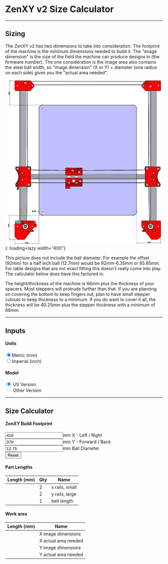 <script src="https://code.jquery.com/jquery-1.9.1.min.js"></script>

# ZenXY v2 Size Calculator
----

## Sizing

The ZenXY v2 has two dimensions to take into consideration. The footprint of the machine is the
minimum dimensions needed to build it. The "image dimension" is the size of the field the machine can
produce designs in (the firmware number). The one consideration is the image area also contains the steel ball width, so
"image dimension" (X or Y) + diameter (one radius on each side) gives you the "actual area needed".

![!ZenXY v2 Working area](../img/old/2021/03/Working-area.jpg){: loading=lazy width="400"}

This picture does not include the ball diameter. For example the offset (92mm) for a half inch ball
(12.7mm) would be 92mm-6.35mm or 85.65mm. For table designs that are not exact fitting this doesn't
really come into play. The calculator below does have this factored in.

The height/thickness of the machine is 66mm plus the thickness of your spacers. Most steppers will protrude
further than that. If you are planning on covering the bottom to keep fingers out, plan to have
small stepper cutouts to keep thickness to a minimum. If you do want to cover it all, the thickness
will be 40.25mm plus the stepper thickness with a minimum of 66mm.


----
## Inputs

#### Units
<input type="radio" onchange="to_mm()" name="units" value="mm" checked>Metric (mm)<br/>
<input type="radio" onchange="to_inch()" name="units" value="inches">Imperial (inch)<br/>

#### Model
<input type="radio" onchange="from_working()" name="model" value="us_version" checked> US Version<br/>
<input type="radio" onchange="from_working()" name="model" value="other_version" disabled> Other Version<br/>

----

## Size Calculator

#### ZenXY Build Footprint
<!-- These "value"s are going to be overwritten by the reset_work() function below. -->
<input class="calc" type="number" onchange="from_working()" name="xfootprint" value="410" size="8"><span class="units">mm</span> X - Left / Right<br/>
<input class="calc" type="number" onchange="from_working()" name="yfootprint" value="370" size="8"><span class="units">mm</span> Y - Forward / Back<br/>
<input class="calc" type="number" onchange="from_working()" name="balldiameter" value="12.75" size="4"><span class="units">mm</span> Ball Diameter<br/>
<button class="reset" onclick="reset_work()">Reset</button>

#### Part Lengths
|Length (<span class="units">mm</span>)| Qty | Name |
|--------------------------------------|-----|------|
|<span name="xrails"></span>|2|x rails, small|
|<span name="yrails"></span>|2|y rails, large|
|<span name="belt"  ></span>|1|belt length|


#### Work area
|Length (<span class="units">mm</span>)| Name |
|--------------------------------------|------|
|<span name="xarea"></span>|X image dimensions|
|<span name="xballarea"></span>|X actual area needed|
|<span name="yarea"></span>|Y image dimensions|
|<span name="yballarea"></span>|Y actual area needed|


<script>

function get_unit_convert() {
  // Get the currently chosen units.
  var units = $("input[name=units]:checked").val();

  // Get the multiplier.
  var unit_convert = 1.0;
  if (units == "mm") {
    // We have mm selected.
    unit_convert = 1.0;
  } else if (units == "inches") {
    // We have inches selected.
    unit_convert = 1.0/25.4;
  }
  else {
    alert("internal error: unrecognized units " + units);
  }
  return unit_convert;
}

function get_offsets() {

  const unit_convert = get_unit_convert();

  var us_version = {};
  us_version.xrail_offset = 96 * unit_convert;
  us_version.yrail_offset = 92.5 * unit_convert;
  us_version.xwork_offset = 184 * unit_convert;
  us_version.ywork_offset = 184 * unit_convert;
  us_version.extra_belt = 200 * unit_convert;

  var other_version = {};
  // TODO These are not correct.
  other_version.xrail_offset = 96 * unit_convert;
  other_version.yrail_offset = 92.5 * unit_convert;
  other_version.xwork_offset = 184 * unit_convert;
  other_version.ywork_offset = 184 * unit_convert;
  other_version.extra_belt = 200 * unit_convert;

  var model = $("input[name=model]:checked").val();
  if (model == "us_version") {
    return us_version;
  }
  else if (model == "other_version") {
    return other_version;
  }
  else {
    alert("internal error: unrecognized model " + model);
  }
}

function to_mm() {
  // Find all the labels and change them to mm
  $(".units").text("mm");

  // Set the step attributes (you can also set other attributes here, like min, max, whatever)
  $("input[name=xfootprint]").attr({ "step": 10.0 });
  $("input[name=yfootprint]").attr({ "step": 10.0 });
  $("input[name=balldiameter]").attr({ "step": 0.25 });

  // Get the current values.
  var xfootprint = parseFloat($("input[name=xfootprint]").val());
  var yfootprint = parseFloat($("input[name=yfootprint]").val());
  var balldiameter = parseFloat($("input[name=balldiameter]").val());

  // Change the units.
  // This Math.round(... * 10.0) / 10.0 is to round to the step.
  $("input[name=xfootprint]").val(Math.round(xfootprint * 25.4 * 0.1) / 0.1);
  $("input[name=yfootprint]").val(Math.round(xfootprint * 25.4 * 0.1) / 0.1);
  $("input[name=balldiameter]").val(Math.round(balldiameter * 25.4 * 0.1) / 0.1);

  // Recalculate the rest of the page.
  from_working();
}

function to_inch() {
  // Find all the labels and change them to inches
  $(".units").text("inches");

  // Set the step attributes (you can also set other attributes here, like min, max, whatever)
  $("input[name=xfootprint]").attr({ "step": 0.25 });
  $("input[name=yfootprint]").attr({ "step": 0.25 });
  $("input[name=balldiameter]").attr({ "step": 0.125 });

  // Get the current values.
  var xfootprint = parseFloat($("input[name=xfootprint]").val());
  var yfootprint = parseFloat($("input[name=yfootprint]").val());
  var balldiameter = parseFloat($("input[name=balldiameter]").val());

  // Change the units.
  $("input[name=xfootprint]").val(clip(xfootprint / 25.4));
  $("input[name=yfootprint]").val(clip(yfootprint / 25.4));
  $("input[name=balldiameter]").val(clip(balldiameter / 25.4));

  // Recalculate the rest of the page.
  from_working();
}

function clip(value) {
  return Math.round(value * 4) / 4; // Round to 0.25
}

function reset_work() {
  const unit_convert = get_unit_convert();
  $("input[name=xfootprint]").val(clip(550 * unit_convert));
  $("input[name=yfootprint]").val(clip(600 * unit_convert));
  $("input[name=balldiameter]").val(clip(12.7 * unit_convert));
  from_working();
}

function from_working() {
  var offsets = get_offsets();

  var xfootprint = parseFloat($("input[name=xfootprint]").val());
  var yfootprint = parseFloat($("input[name=yfootprint]").val());
  var balldiameter = parseFloat($("input[name=balldiameter]").val());

  var xrails = xfootprint - offsets.xrail_offset;
  var yrails = yfootprint - offsets.yrail_offset;
  var belt = xrails * 4 + yrails * 4 + offsets.extra_belt;

  var xarea = xfootprint - offsets.xwork_offset;
  var yarea = yfootprint - offsets.ywork_offset;
  var xballarea = xfootprint - offsets.xwork_offset + balldiameter;
  var yballarea = yfootprint - offsets.ywork_offset + balldiameter;

  $("span[name=xfootprint]").text(clip(xfootprint));
  $("span[name=yfootprint]").text(clip(yfootprint));
  $("span[name=balldiameter]").text(clip(balldiameter));

  $("span[name=xrails]").text(clip(xrails));
  $("span[name=yrails]").text(clip(yrails));
  $("span[name=belt]").text(clip(belt));
  $("span[name=xarea]").text(clip(xarea));
  $("span[name=yarea]").text(clip(yarea));
  $("span[name=xballarea]").text(clip(xballarea));
  $("span[name=yballarea]").text(clip(yballarea));
}

// Set these up the first time.
$(window).on('load', function(){
  // Get back to mm
  $("input[value=mm]").prop('checked', true);
  $("input[value=inches]").prop('checked', false);

  to_mm();

  reset_work();
});

</script>

